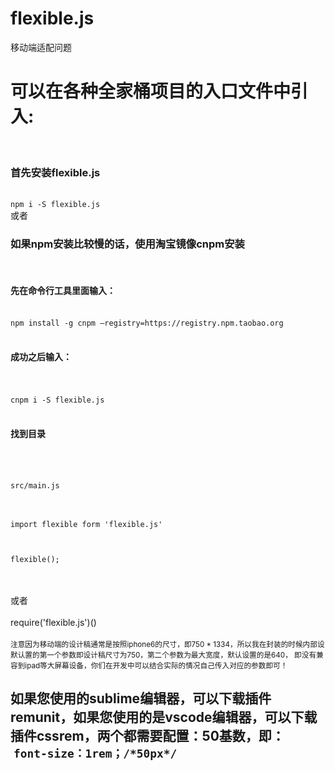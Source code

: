 # flexible.js
移动端适配问题
<br />
<h1>可以在各种全家桶项目的入口文件中引入:</h1>
<br />
<h3>首先安装flexible.js</h3>
<br />
<code>npm i -S flexible.js</code>
<br />
或者
<br />

<h3>如果npm安装比较慢的话，使用淘宝镜像cnpm安装</h3>
<br />
<h4>先在命令行工具里面输入：</h4>
<br />
<code>npm install -g cnpm –registry=https://registry.npm.taobao.org</code>
<br /><br />
<h4>成功之后输入：</h4>
<br /><br />
<code>cnpm i -S flexible.js</code>
<br /><br />
<h4>找到目录</h4>
<br /><br />
<code>
src/main.js
</code>
<br /><br />
<code>
import flexible form 'flexible.js'
<br /><br />
flexible();

</code>
<br /><br />
或者
<br /><br />
require('flexible.js')()
<code>
</code>
<br />
<small>注意因为移动端的设计稿通常是按照iphone6的尺寸，即750   * 1334，所以我在封装的时候内部设默认置的第一个参数即设计稿尺寸为750，第二个参数为最大宽度，默认设置的是640，	即没有兼容到ipad等大屏幕设备，你们在开发中可以结合实际的情况自己传入对应的参数即可！</small>
<br />
<h2>
	如果您使用的sublime编辑器，可以下载插件remunit，如果您使用的是vscode编辑器，可以下载插件cssrem，两个都需要配置：50基数，即：
	<br />
  <code>font-size：1rem；/*50px*/</code>
</h2>
